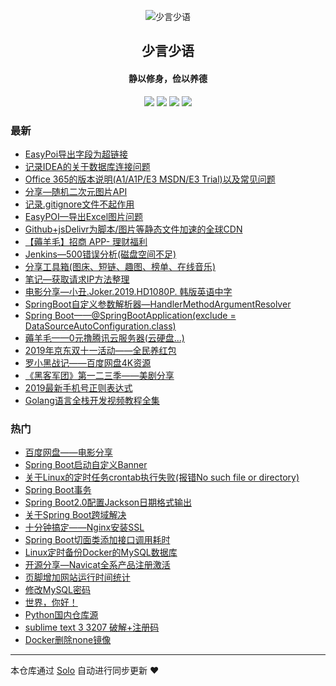 <p align="center"><img alt="少言少语" src="https://img.hacpai.com/avatar/1557586345620_1586090725173.jpeg"></p><h2 align="center">
少言少语
</h2>

<h4 align="center">静以修身，俭以养德</h4>
<p align="center"><a title="少言少语" target="_blank" href="https://github.com/JssDream/solo-blog"><img src="https://img.shields.io/github/last-commit/JssDream/solo-blog.svg?style=flat-square&color=FF9900"></a>
<a title="GitHub repo size in bytes" target="_blank" href="https://github.com/JssDream/solo-blog"><img src="https://img.shields.io/github/repo-size/JssDream/solo-blog.svg?style=flat-square"></a>
<a title="Solo Version" target="_blank" href="https://github.com/88250/solo/releases"><img src="https://img.shields.io/badge/solo-4.2.0-f1e05a.svg?style=flat-square&color=blueviolet"></a>
<a title="Hits" target="_blank" href="https://github.com/88250/hits"><img src="https://hits.b3log.org/JssDream/solo-blog.svg"></a></p>

### 最新

* [EasyPoi导出字段为超链接](https://www.hjava.cn/articles/2020/06/17/1592396658708.html)
* [记录IDEA的关于数据库连接问题](https://www.hjava.cn/articles/2020/06/10/1591791265043.html)
* [Office 365的版本说明(A1/A1P/E3 MSDN/E3 Trial)以及常见问题](https://www.hjava.cn/articles/2020/05/29/1590746577309.html)
* [分享—随机二次元图片API](https://www.hjava.cn/articles/2020/05/26/1590475418750.html)
* [记录.gitignore文件不起作用](https://www.hjava.cn/articles/2020/05/24/1590312447443.html)
* [EasyPOI—导出Excel图片问题](https://www.hjava.cn/articles/2020/04/27/1587970259806.html)
* [Github+jsDelivr为脚本/图片等静态文件加速的全球CDN](https://www.hjava.cn/articles/2020/04/01/1585736011733.html)
* [【薅羊毛】招商 APP- 理财福利](https://www.hjava.cn/articles/2020/03/27/1585289293648.html)
* [Jenkins—500错误分析(磁盘空间不足)](https://www.hjava.cn/articles/2019/12/13/1576226764937.html)
* [分享工具箱(图床、短链、趣图、榜单、在线音乐)](https://www.hjava.cn/articles/2019/12/12/1576119045214.html)
* [笔记—获取请求IP方法整理](https://www.hjava.cn/articles/2019/12/04/1575442618755.html)
* [电影分享—小丑.Joker.2019.HD1080P. 韩版英语中字](https://www.hjava.cn/articles/2019/11/15/1573787853367.html)
* [SpringBoot自定义参数解析器—HandlerMethodArgumentResolver](https://www.hjava.cn/articles/2019/11/08/1573203264692.html)
* [Spring Boot——@SpringBootApplication(exclude = DataSourceAutoConfiguration.class)](https://www.hjava.cn/articles/2019/10/30/1572431859394.html)
* [薅羊毛——0元撸腾讯云服务器(云硬盘...)](https://www.hjava.cn/articles/2019/10/29/1572314884193.html)
* [2019年京东双十一活动——全民养红包](https://www.hjava.cn/articles/2019/10/22/1571713204417.html)
* [罗小黑战记——百度网盘4K资源](https://www.hjava.cn/articles/2019/10/19/1571469540711.html)
* [《黑客军团》第一二三季——美剧分享](https://www.hjava.cn/articles/2019/10/17/1571301097079.html)
* [2019最新手机号正则表达式](https://www.hjava.cn/articles/2019/10/11/1570793784688.html)
* [Golang语言全栈开发视频教程全集](https://www.hjava.cn/articles/2019/09/27/1569578348835.html)

### 热门

* [百度网盘——电影分享](https://www.hjava.cn/articles/2019/09/21/1569038940574.html)
* [Spring Boot启动自定义Banner](https://www.hjava.cn/articles/2019/08/20/1566281280069.html)
* [关于Linux的定时任务crontab执行失败(报错No such file or directory)](https://www.hjava.cn/articles/2019/08/13/1565669241375.html)
* [Spring Boot事务](https://www.hjava.cn/articles/2019/08/27/1566901901979.html)
* [Spring Boot2.0配置Jackson日期格式输出](https://www.hjava.cn/articles/2019/08/23/1566533019629.html)
* [关于Spring Boot跨域解决](https://www.hjava.cn/articles/2019/08/14/1565775617177.html)
* [十分钟搞定——Nginx安装SSL](https://www.hjava.cn/articles/2019/09/03/1567514885863.html)
* [Spring Boot切面类添加接口调用耗时](https://www.hjava.cn/articles/2019/08/28/1566992344180.html)
* [Linux定时备份Docker的MySQL数据库](https://www.hjava.cn/articles/2019/08/28/1566980010076.html)
* [开源分享—Navicat全系产品注册激活](https://www.hjava.cn/articles/2019/09/11/1568201889402.html)
* [页脚增加网站运行时间统计](https://www.hjava.cn/articles/2019/08/13/1565684501665.html)
* [修改MySQL密码](https://www.hjava.cn/articles/2019/08/27/1566878096384.html)
* [世界，你好！](https://www.hjava.cn/hello-solo)
* [Python国内仓库源](https://www.hjava.cn/articles/2019/09/21/1569059862194.html)
* [sublime text 3 3207 破解+注册码](https://www.hjava.cn/articles/2019/09/26/1569491521771.html)
* [Docker删除none镜像](https://www.hjava.cn/articles/2019/09/19/1568896011749.html)



---

本仓库通过 [Solo](https://github.com/88250/solo) 自动进行同步更新 ❤️ 